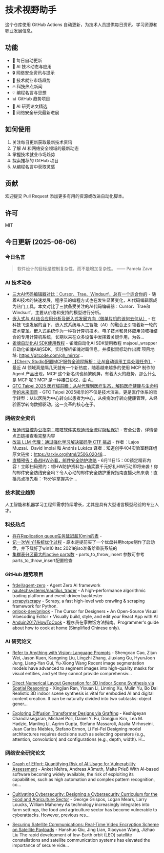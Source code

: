 # 技术视野助手

这个仓库使用 GitHub Actions 自动更新，为技术人员提供每日资讯、学习资源和职业发展信息。

## 功能

- 🔄 每日自动更新
- 🤖 AI 技术动态与应用
- 🔒 网络安全资讯与提示
- 💼 技术就业市场趋势
- 🔥 科技热点新闻
- 💡 编程名言与思想
- 📊 GitHub 趋势项目
- 📝 AI 研究论文精选
- 🔐 网络安全研究最新进展

## 如何使用

1. 关注每日更新获取最新技术资讯
2. 了解 AI 和网络安全领域的最新动态
3. 掌握技术就业市场趋势
4. 探索推荐的 GitHub 项目
5. 从编程名言中获取灵感

## 贡献

欢迎提交 Pull Request 添加更多有用的资源或改进自动化脚本。

## 许可

MIT

## 今日更新 (2025-06-06)

### 今日名言

> 软件设计的目标是控制复杂性，而不是增加复杂性。 —— Pamela Zave

### AI 技术动态

- [三大AI代码编辑器对比：Cursor、Trae、Windsurf，总有一个适合你的](https://i-operation.csdnimg.cn/images/8efd18d5d7054f77a81294a14cd80ad5.png) - 随着AI技术的快速发展，程序员的编程方式也在发生显著变化，AI代码编辑器成为热门工具。本文对比了三款备受关注的AI代码编辑器：Cursor、Trae和Windsurf，主要从价格和支持的模型进行分析。
- [嵌入式与 AI 结合应用分析及嵌入式发展方向（做单片机的该何去何从）](https://i-operation.csdnimg.cn/images/8efd18d5d7054f77a81294a14cd80ad5.png) - 在科技飞速发展的当下，嵌入式系统与人工智能（AI）的融合正引领着新一轮的技术变革。嵌入式系统作为一种将计算机技术、电子技术和具体应用领域相结合的专用计算机系统，长期以来在众多设备中发挥着关键作用，为各...
- [雀魂自动化AI SDK使用教程](https://i-operation.csdnimg.cn/images/8efd18d5d7054f77a81294a14cd80ad5.png) - 雀魂自动化AI SDK使用教程 majsoul_wrapper 自动化雀魂AI的SDK，实时解析雀魂对局信息，并模拟鼠标动作出牌 项目地址: https://gitcode.com/gh_mirror...
- [【Cherry Studio配置MCP服务全流程解析：让AI自动调用工具处理任务】](https://i-operation.csdnimg.cn/images/8efd18d5d7054f77a81294a14cd80ad5.png) - 最近 AI 领域真是隔几天就有一个新热度，随着越来越多的使用 MCP 制作的 Agent 产品出现，MCP 这个新名词也频繁刷屏，有着大火的趋势，那么什么是 MCP 呢？MCP 是一种接口协议，由 A...
- [GTC Taipei 2025 医疗域前瞻：从AI代理到医疗生态，解码医疗健康与生命科学的未来图景](https://i-operation.csdnimg.cn/images/8efd18d5d7054f77a81294a14cd80ad5.png) - GTC Taipei 2025揭示的不仅是技术演进，更是医疗体系的哲学转型：从以医院为中心转向以患者为中心，从疾病治疗转向健康管理，从经验医学转向数据驱动。这一变革的核心在于。


### 网络安全资讯

- [反通讯监控办公指南：吱吱软件实现通讯全流程隐私保护](https://www.anquanke.com/post/id/308028) - 安全公告，详情请点击链接查看完整内容
- [改进 LLM 代理：通过强化学习解决密码学 CTF 挑战](https://paper.seebug.org/3326/) - 作者：Lajos Muzsai、David Imolai 和 András Lukács
译者：知道创宇404实验室翻译组
原文链接：https://arxiv.org/html/2506.02048...
- [直播预告：备战HW必看，邮件安全防护攻略](https://www.4hou.com/posts/MXn5) - 6月11日15：00锁定精彩内容！立即扫码预约：领HW防护资料包+抽奖赢千元好礼HW行动即将来袭！你的邮件安全防线安全吗？令人心动的邮件安全防护重保指南直播火热来袭！直播亮点抢先看：·15分钟掌握共计...


### 技术就业趋势

人工智能和机器学习工程师需求持续增长，尤其是具有大型语言模型经验的专业人才。

### 科技热点

- [存在Replication queue任务延迟超10min的表](https://cloud.tencent.com/developer/article/2528162) - 
- [记一次Win11系统优化过程](https://cloud.tencent.com/developer/article/2528111) - 原本是提前买了一个优盘并用hotpe制作了启动盘，并下载好了win10 ltsc 2021的iso准备给重装系统的
- [集群表分区最大的active parts数](https://cloud.tencent.com/developer/article/2528167) - parts_to_throw_insert 参数可参考parts_to_throw_insert配置检查


### GitHub 趋势项目

- [frdel/agent-zero](https://github.com/frdel/agent-zero) - Agent Zero AI framework
- [nautechsystems/nautilus_trader](https://github.com/nautechsystems/nautilus_trader) - A high-performance algorithmic trading platform and event-driven backtester
- [scrapy/scrapy](https://github.com/scrapy/scrapy) - Scrapy, a fast high-level web crawling & scraping framework for Python.
- [onlook-dev/onlook](https://github.com/onlook-dev/onlook) - The Cursor for Designers • An Open-Source Visual Vibecoding Editor • Visually build, style, and edit your React App with AI
- [Anduin2017/HowToCook](https://github.com/Anduin2017/HowToCook) - 程序员在家做饭方法指南。Programmer's guide about how to cook at home (Simplified Chinese only).




### AI 研究论文

- [Refer to Anything with Vision-Language Prompts](http://arxiv.org/abs/2506.05342v1) - Shengcao Cao, Zijun Wei, Jason Kuen, Kangning Liu, Lingzhi Zhang, Jiuxiang Gu, HyunJoon Jung, Liang-Yan Gui, Yu-Xiong Wang
  Recent image segmentation models have advanced to segment images into
high-quality masks for visual entities, and yet they cannot provide
comprehensiv...

- [Direct Numerical Layout Generation for 3D Indoor Scene Synthesis via
  Spatial Reasoning](http://arxiv.org/abs/2506.05341v1) - Xingjian Ran, Yixuan Li, Linning Xu, Mulin Yu, Bo Dai
  Realistic 3D indoor scene synthesis is vital for embodied AI and digital
content creation. It can be naturally divided into two subtasks: object
gener...

- [Exploring Diffusion Transformer Designs via Grafting](http://arxiv.org/abs/2506.05340v1) - Keshigeyan Chandrasegaran, Michael Poli, Daniel Y. Fu, Dongjun Kim, Lea M. Hadzic, Manling Li, Agrim Gupta, Stefano Massaroli, Azalia Mirhoseini, Juan Carlos Niebles, Stefano Ermon, Li Fei-Fei
  Designing model architectures requires decisions such as selecting operators
(e.g., attention, convolution) and configurations (e.g., depth, width).
H...



### 网络安全研究论文

- [Graph of Effort: Quantifying Risk of AI Usage for Vulnerability
  Assessment](http://arxiv.org/abs/2503.16392v1) - Anket Mehra, Andreas Aßmuth, Malte Prieß
  With AI-based software becoming widely available, the risk of exploiting its
capabilities, such as high automation and complex pattern recognition, co...

- [Cultivating Cybersecurity: Designing a Cybersecurity Curriculum for the
  Food and Agriculture Sector](http://arxiv.org/abs/2503.16292v1) - George Grispos, Logan Mears, Larry Loucks, William Mahoney
  As technology increasingly integrates into farm settings, the food and
agriculture sector has become vulnerable to cyberattacks. However, previous
res...

- [Securing Satellite Communications: Real-Time Video Encryption Scheme on
  Satellite Payloads](http://arxiv.org/abs/2503.16287v1) - Hanshuo Qiu, Jing Lian, Xiaoyuan Wang, Jizhao Liu
  The rapid development of low-Earth orbit (LEO) satellite constellations and
satellite communication systems has elevated the importance of secure vide...

